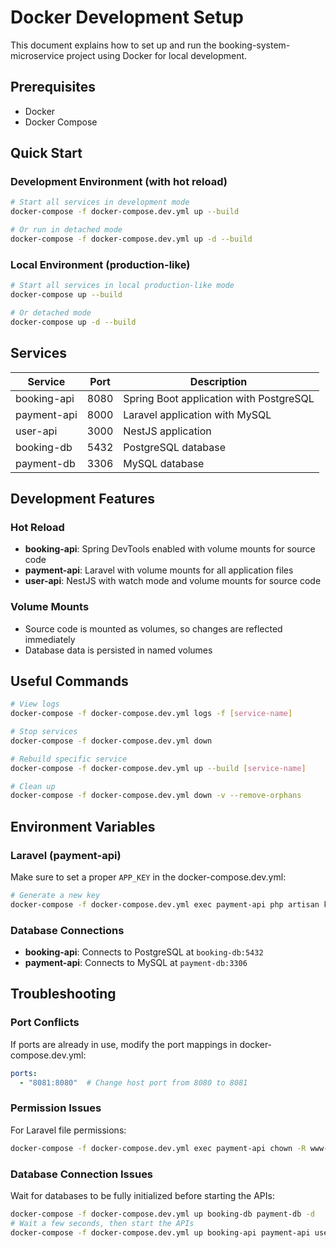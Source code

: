 # Docker Development Setup

This document explains how to set up and run the booking-system-microservice project using Docker for local development.

## Prerequisites

- Docker
- Docker Compose

## Quick Start

### Development Environment (with hot reload)

```bash
# Start all services in development mode
docker-compose -f docker-compose.dev.yml up --build

# Or run in detached mode
docker-compose -f docker-compose.dev.yml up -d --build
```

### Local Environment (production-like)

```bash
# Start all services in local production-like mode
docker-compose up --build

# Or detached mode
docker-compose up -d --build
```

## Services

| Service | Port | Description |
|---------|------|-------------|
| booking-api | 8080 | Spring Boot application with PostgreSQL |
| payment-api | 8000 | Laravel application with MySQL |
| user-api | 3000 | NestJS application |
| booking-db | 5432 | PostgreSQL database |
| payment-db | 3306 | MySQL database |

## Development Features

### Hot Reload
- **booking-api**: Spring DevTools enabled with volume mounts for source code
- **payment-api**: Laravel with volume mounts for all application files
- **user-api**: NestJS with watch mode and volume mounts for source code

### Volume Mounts
- Source code is mounted as volumes, so changes are reflected immediately
- Database data is persisted in named volumes

## Useful Commands

```bash
# View logs
docker-compose -f docker-compose.dev.yml logs -f [service-name]

# Stop services
docker-compose -f docker-compose.dev.yml down

# Rebuild specific service
docker-compose -f docker-compose.dev.yml up --build [service-name]

# Clean up
docker-compose -f docker-compose.dev.yml down -v --remove-orphans
```

## Environment Variables

### Laravel (payment-api)
Make sure to set a proper `APP_KEY` in the docker-compose.dev.yml:

```bash
# Generate a new key
docker-compose -f docker-compose.dev.yml exec payment-api php artisan key:generate
```

### Database Connections
- **booking-api**: Connects to PostgreSQL at `booking-db:5432`
- **payment-api**: Connects to MySQL at `payment-db:3306`

## Troubleshooting

### Port Conflicts
If ports are already in use, modify the port mappings in docker-compose.dev.yml:

```yaml
ports:
  - "8081:8080"  # Change host port from 8080 to 8081
```

### Permission Issues
For Laravel file permissions:

```bash
docker-compose -f docker-compose.dev.yml exec payment-api chown -R www-data:www-data /var/www/html
```

### Database Connection Issues
Wait for databases to be fully initialized before starting the APIs:

```bash
docker-compose -f docker-compose.dev.yml up booking-db payment-db -d
# Wait a few seconds, then start the APIs
docker-compose -f docker-compose.dev.yml up booking-api payment-api user-api
